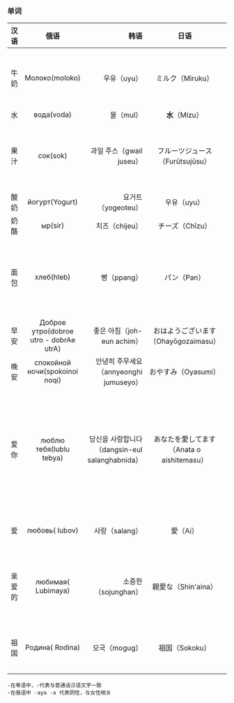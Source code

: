 ### 单词

|汉语|俄语|韩语|日语|英语|粤语|俄语句子或解释|
|:----:|:------:|-----:|:-----:|:------:|:---:|:---:|
|牛奶|Молоко(moloko)|우유（uyu）|ミルク（Miruku）|milk|-|Это было очень вкусное молоко.那是美味的牛奶。|
|水|вода(voda)|물（mul）|**水**（Mizu）|water|-||
|果汁|сок(sok)|과일 주스（gwail juseu）|フルーツジュース（Furūtsujūsu）|fruit juice|-|Чистая родниковая вода манит усталого путника.水是生命之源。|
|酸奶|йогурт(Yogurt)|요거트（yogeoteu）|우유（uyu）|Yogurt|-||
|奶酪|ыр(sir)|치즈（chijeu）|チーズ（Chīzu）|cheese|乾酪||
|面包|хлеб(hleb)|빵（ppang）|パン（Pan）|bread|-|Греемся на солнышке и хлеб с вареньем жуем.我们沐浴在阳光下，嚼面包和果酱。|
|早安|Доброе утро(dobroe utro - dobrAe utrA)|좋은 아침（joh-eun achim）|おはようございます（Ohayōgozaimasu）|good Morning|早晨||
|晚安|спокойной ночи(spokoinoi noqi)|안녕히 주무세요（annyeonghi jumuseyo）|おやすみ（Oyasumi）|good night|-||
|爱你|люблю тебя(lublu tebya)|당신을 사랑합니다（dangsin-eul salanghabnida）|あなたを愛してます（Anata o aishitemasu）|love you|-|Я тебя люблю.我爱你。/Я прощаю тебя.我原谅你。/ Я уважаю тебя.我尊重你。/Я буду защищать тебя.我会保护您。|
|爱|любовь( lubov)|사랑（salang）|愛（Ai）|Love|-|А что такое истинная любовь?什么是真爱？|
|亲爱的|любимая( Lubimaya)|소중한（sojunghan）|親愛な（Shin'aina）|Dear|親愛嘅| Дорогой, ты купил вчера молока?亲爱的，你昨天买牛奶了吗？|
|祖国|Родина( Rodina)|모국（mogug）|祖国（Sokoku）|motherland|-|Солдаты защищают Родину.士兵们捍卫自己的祖国。|

    -在粤语中，-代表与普通话汉语文字一致
    -在俄语中 -aya -a 代表阴性，与女性相关